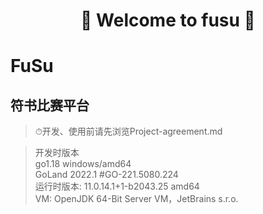<h1 align="center">👏 Welcome to fusu 👋</h1>

# FuSu

## 符书比赛平台
> ⏱开发、使用前请先浏览Project-agreement.md

> 开发时版本\
> go1.18 windows/amd64\
> GoLand 2022.1 #GO-221.5080.224\
> 运行时版本: 11.0.14.1+1-b2043.25 amd64 \
> VM: OpenJDK 64-Bit Server VM，JetBrains s.r.o.

